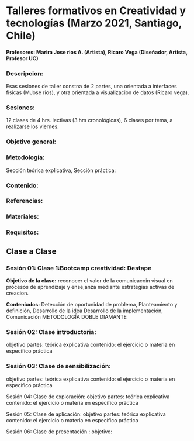 # Talleres formativos en Creatividad y tecnologías (Marzo 2021, Santiago, Chile)

#### Profesores: Marira Jose rios A. (Artista), Ricaro Vega (Diseñador, Artista, Profesor UC)

### Descripcion: 
Esas sesiones de taller constna de 2 partes, una orientada a interfaces fisicas (MJose rios), y otra orientada a visualizacion de datos (Ricaro vega). 

### Sesiones: 
12 clases de 4 hrs. lectivas (3 hrs cronológicas), 6 clases por tema, a realizarse los viernes. 


### Objetivo general: 
### Metodología: 
Sección teórica explicativa, Sección práctica: 

### Contenido: 
### Referencias:
### Materiales:
### Requisitos: 


## Clase a Clase 
### Sesión 01: Clase 1:Bootcamp creatividad: Destape
**Objetivo de la clase:** reconocer el valor de la comunicacoin visual en procesos de aprendizaje y ense;anza mediante estrategias activas de creacion.
 
**Conteniudos:** Detección de oportunidad de problema, Planteamiento y definición, Desarrollo de la idea Desarrollo de la implementación, Comunicación
METODOLOGÍA DOBLE DIAMANTE

### Sesión  02: Clase introductoria: 
objetivo
partes: teórica explicativa
contenido: el ejercicio o materia en específico
práctica

### Sesión 03: Clase de sensibilización:
objetivo
partes: teórica explicativa
contenido: el ejercicio o materia en específico
práctica

Sesión 04: Clase de exploración: 
objetivo
partes: teórica explicativa
contenido: el ejercicio o materia en específico
práctica

Sesión 05: Clase de aplicación:
objetivo
partes: teórica explicativa
contenido: el ejercicio o materia en específico
práctica

Sesión 06: Clase de presentación :
objetivo: 

